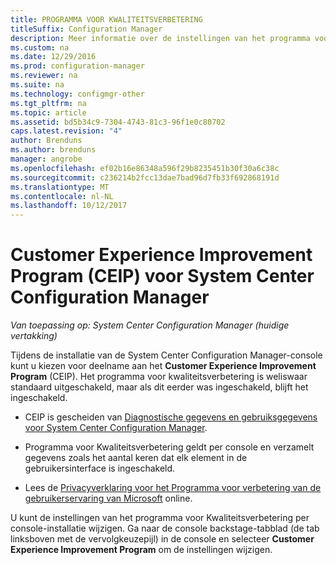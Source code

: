 ```yaml
---
title: PROGRAMMA VOOR KWALITEITSVERBETERING
titleSuffix: Configuration Manager
description: Meer informatie over de instellingen van het programma voor kwaliteitsverbetering voor System Center Configuration Manager.
ms.custom: na
ms.date: 12/29/2016
ms.prod: configuration-manager
ms.reviewer: na
ms.suite: na
ms.technology: configmgr-other
ms.tgt_pltfrm: na
ms.topic: article
ms.assetid: bd5b34c9-7304-4743-81c3-96f1e0c80702
caps.latest.revision: "4"
author: Brenduns
ms.author: brenduns
manager: angrobe
ms.openlocfilehash: ef02b16e86348a596f29b8235451b30f30a6c38c
ms.sourcegitcommit: c236214b2fcc13dae7bad96d7fb33f692868191d
ms.translationtype: MT
ms.contentlocale: nl-NL
ms.lasthandoff: 10/12/2017
---
```

# <a name="customer-experience-improvement-program-ceip-for-system-center-configuration-manager"></a>Customer Experience Improvement Program (CEIP) voor System Center Configuration Manager

*Van toepassing op: System Center Configuration Manager (huidige vertakking)*

Tijdens de installatie van de System Center Configuration Manager-console kunt u kiezen voor deelname aan het **Customer Experience Improvement Program** (CEIP). Het programma voor kwaliteitsverbetering is weliswaar standaard uitgeschakeld, maar als dit eerder was ingeschakeld, blijft het ingeschakeld.  

-   CEIP is gescheiden van [Diagnostische gegevens en gebruiksgegevens voor System Center Configuration Manager](../../../core/plan-design/diagnostics/diagnostics-and-usage-data.md).  

-   Programma voor Kwaliteitsverbetering geldt per console en verzamelt gegevens zoals het aantal keren dat elk element in de gebruikersinterface is ingeschakeld.  

-   Lees de [Privacyverklaring voor het Programma voor verbetering van de gebruikerservaring van Microsoft](https://www.microsoft.com/products/ceip/en-us/privacypolicy.mspx) online.  

U kunt de instellingen van het programma voor Kwaliteitsverbetering per console-installatie wijzigen. Ga naar de console backstage-tabblad (de tab linksboven met de vervolgkeuzepijl) in de console en selecteer **Customer Experience Improvement Program** om de instellingen wijzigen.  
